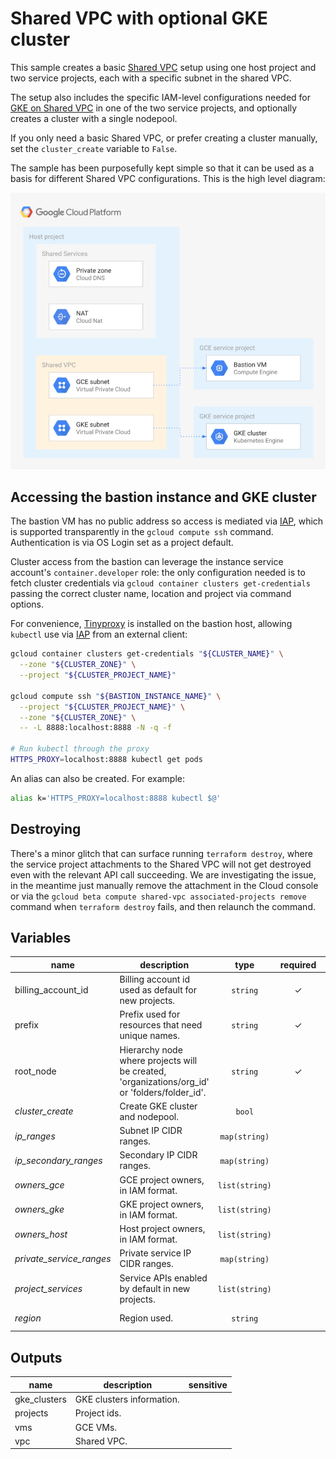 # Shared VPC with optional GKE cluster

This sample creates a basic [Shared VPC](https://cloud.google.com/vpc/docs/shared-vpc) setup using one host project and two service projects, each with a specific subnet in the shared VPC.

The setup also includes the specific IAM-level configurations needed for [GKE on Shared VPC](https://cloud.google.com/kubernetes-engine/docs/how-to/cluster-shared-vpc) in one of the two service projects, and optionally creates a cluster with a single nodepool.

If you only need a basic Shared VPC, or prefer creating a cluster manually, set the `cluster_create` variable to `False`.

The sample has been purposefully kept simple so that it can be used as a basis for different Shared VPC configurations. This is the high level diagram:

![High-level diagram](diagram.png "High-level diagram")

## Accessing the bastion instance and GKE cluster

The bastion VM has no public address so access is mediated via [IAP](https://cloud.google.com/iap/docs), which is supported transparently in the `gcloud compute ssh` command. Authentication is via OS Login set as a project default.

Cluster access from the bastion can leverage the instance service account's `container.developer` role: the only configuration needed is to fetch cluster credentials via `gcloud container clusters get-credentials` passing the correct cluster name, location and project via command options.

For convenience, [Tinyproxy](http://tinyproxy.github.io/) is installed on the bastion host, allowing `kubectl` use via [IAP](https://cloud.google.com/iap/docs) from an external client:

```bash
gcloud container clusters get-credentials "${CLUSTER_NAME}" \
  --zone "${CLUSTER_ZONE}" \
  --project "${CLUSTER_PROJECT_NAME}"

gcloud compute ssh "${BASTION_INSTANCE_NAME}" \
  --project "${CLUSTER_PROJECT_NAME}" \
  --zone "${CLUSTER_ZONE}" \
  -- -L 8888:localhost:8888 -N -q -f

# Run kubectl through the proxy
HTTPS_PROXY=localhost:8888 kubectl get pods
```

An alias can also be created. For example:

```bash
alias k='HTTPS_PROXY=localhost:8888 kubectl $@'
```

## Destroying

There's a minor glitch that can surface running `terraform destroy`, where the service project attachments to the Shared VPC will not get destroyed even with the relevant API call succeeding. We are investigating the issue, in the meantime just manually remove the attachment in the Cloud console or via the `gcloud beta compute shared-vpc associated-projects remove` command when `terraform destroy` fails, and then relaunch the command.

<!-- BEGIN TFDOC -->
## Variables

| name | description | type | required | default |
|---|---|:---: |:---:|:---:|
| billing_account_id | Billing account id used as default for new projects. | <code title="">string</code> | ✓ |  |
| prefix | Prefix used for resources that need unique names. | <code title="">string</code> | ✓ |  |
| root_node | Hierarchy node where projects will be created, 'organizations/org_id' or 'folders/folder_id'. | <code title="">string</code> | ✓ |  |
| *cluster_create* | Create GKE cluster and nodepool. | <code title="">bool</code> |  | <code title="">true</code> |
| *ip_ranges* | Subnet IP CIDR ranges. | <code title="map&#40;string&#41;">map(string)</code> |  | <code title="&#123;&#10;gce &#61; &#34;10.0.16.0&#47;24&#34;&#10;gke &#61; &#34;10.0.32.0&#47;24&#34;&#10;&#125;">...</code> |
| *ip_secondary_ranges* | Secondary IP CIDR ranges. | <code title="map&#40;string&#41;">map(string)</code> |  | <code title="&#123;&#10;gke-pods     &#61; &#34;10.128.0.0&#47;18&#34;&#10;gke-services &#61; &#34;172.16.0.0&#47;24&#34;&#10;&#125;">...</code> |
| *owners_gce* | GCE project owners, in IAM format. | <code title="list&#40;string&#41;">list(string)</code> |  | <code title="">[]</code> |
| *owners_gke* | GKE project owners, in IAM format. | <code title="list&#40;string&#41;">list(string)</code> |  | <code title="">[]</code> |
| *owners_host* | Host project owners, in IAM format. | <code title="list&#40;string&#41;">list(string)</code> |  | <code title="">[]</code> |
| *private_service_ranges* | Private service IP CIDR ranges. | <code title="map&#40;string&#41;">map(string)</code> |  | <code title="&#123;&#10;cluster-1 &#61; &#34;192.168.0.0&#47;28&#34;&#10;&#125;">...</code> |
| *project_services* | Service APIs enabled by default in new projects. | <code title="list&#40;string&#41;">list(string)</code> |  | <code title="&#91;&#10;&#34;container.googleapis.com&#34;,&#10;&#34;stackdriver.googleapis.com&#34;,&#10;&#93;">...</code> |
| *region* | Region used. | <code title="">string</code> |  | <code title="">europe-west1</code> |

## Outputs

| name | description | sensitive |
|---|---|:---:|
| gke_clusters | GKE clusters information. |  |
| projects | Project ids. |  |
| vms | GCE VMs. |  |
| vpc | Shared VPC. |  |
<!-- END TFDOC -->
